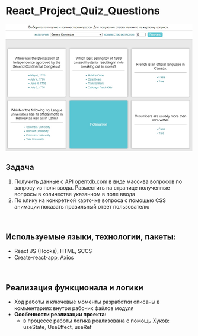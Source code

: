 # React_Project_Quiz_Questions

 
![alt text](https://github.com/AntonioMikhailov/AntonioMikhailov/blob/main/assets/quiz.jpg)
## Задача
1. Получить данные с API opentdb.com в виде массива вопросов по запросу из поля ввода. Разместить на странице полученные вопросы в количестве указанном  в поле ввода
2. По клику на конкретной карточке вопроса с помощью CSS анимации показать правильный ответ пользователю 
  

&nbsp;
## Используемые языки, технологии, пакеты:
-	React JS (Hooks), HTML, SCCS
- Create-react-app, Axios

&nbsp;
## Реализация функционала и логики
-	Ход работы и ключевые моменты разработки описаны в комментариях внутри рабочих файлов модуля 
- **Особенности реализации проекта:**
     -	в процессе работы логика реализована с помощь Хуков:  useState, UseEffect, useRef  
  
    
